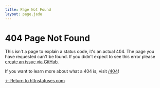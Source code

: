 ```yaml
---
title: Page Not Found
layout: page.jade
---
```


# 404 Page Not Found

This isn't a page to explain a status code, it's an actual 404. The page you have requested can't be found. If you didn't expect to see this error please [create an issue via GitHub](https://github.com/citricsquid/httpstatuses/issues).

If you want to learn more about what a 404 is, visit [/404](/404)!

[&larr; Return to httpstatuses.com](/)

